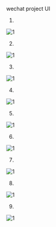 wechat project
UI

1.

![1](https://github.com/seu-xh/break-out/blob/master/screenshots/sunnywithu/1.png)

2.

![1](https://github.com/seu-xh/break-out/blob/master/screenshots/sunnywithu/2.jpg)

3.

![1](https://github.com/seu-xh/break-out/blob/master/screenshots/sunnywithu/3.jpg)

4.

![1](https://github.com/seu-xh/break-out/blob/master/screenshots/sunnywithu/4.jpg)

5.

![1](https://github.com/seu-xh/break-out/blob/master/screenshots/sunnywithu/5.jpg)

6.

![1](https://github.com/seu-xh/break-out/blob/master/screenshots/sunnywithu/6.jpg)

7.

![1](https://github.com/seu-xh/break-out/blob/master/screenshots/sunnywithu/7.jpg)

8.

![1](https://github.com/seu-xh/break-out/blob/master/screenshots/sunnywithu/8.jpg)

9.

![1](https://github.com/seu-xh/break-out/blob/master/screenshots/sunnywithu/9.png)
